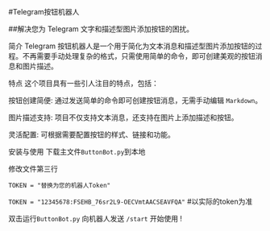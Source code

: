 #Telegram按钮机器人

##解决您为 Telegram 文字和描述型图片添加按钮的困扰。

简介 
Telegram 按钮机器人是一个用于简化为文本消息和描述型图片添加按钮的过程。不再需要手动处理复杂的格式，只需使用简单的命令，即可创建美观的按钮消息和图片描述。

特点 
这个项目具有一些引人注目的特点，包括：

按钮创建简便: 通过发送简单的命令即可创建按钮消息，无需手动编辑 `Markdown`。

图片描述支持: 项目不仅支持文本消息，还支持在图片上添加描述和按钮。

灵活配置: 可根据需要配置按钮的样式、链接和功能。

安装与使用
​下载主文件`ButtonBot.py`到本地

修改文件第三行

​`TOKEN = "替换为您的机器人Token" `

​`TOKEN = "12345678:FSEHB_76sr2L9-OECVmtAACSEAVFQA"`  #以实际的token为准
 
​双击运行`ButtonBot.py`
​向机器人发送 `/start` 开始使用 !
